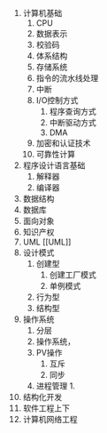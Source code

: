 

1. 计算机基础
	1. CPU
	2. 数据表示
	3. 校验码
	4. 体系结构
	5. 存储系统
	6. 指令的流水线处理
	7. 中断
	8. I/O控制方式
		1. 程序查询方式
		2. 中断驱动方式
		3. DMA
	9. 加密和认证技术
	10. 可靠性计算
2. 程序设计语言基础
	1. 解释器
	2. 编译器
3. 数据结构
4. 数据库
5. 面向对象
6. 知识产权
7. UML
	[[UML]]
7. 设计模式
	1. 创建型
		1. 创建工厂模式
		2. 单例模式
	2. 行为型
	3. 结构型
8. 操作系统
	1. 分层
	2. 操作系统，
	3. PV操作
		1. 互斥
		2. 同步
	4. 进程管理
		1. 
9. 结构化开发
10. 软件工程上下
11. 计算机网络工程